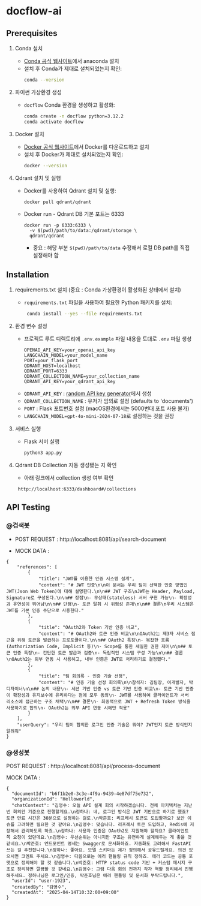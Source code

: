 # docflow-ai

## Prerequisites

1. Conda 설치

   - [Conda 공식 웹사이트](https://www.anaconda.com/download)에서 anaconda 설치
   - 설치 후 Conda가 제대로 설치되었는지 확인:
     ```bash
     conda --version
     ```

2. 파이썬 가상환경 생성

   - `docflow` Conda 환경을 생성하고 활성화:
     ```bash
     conda create -n docflow python=3.12.2
     conda activate docflow
     ```

3. Docker 설치
   - [Docker 공식 웹사이트](https://www.docker.com/)에서 Docker를 다운로드하고 설치
   - 설치 후 Docker가 제대로 설치되었는지 확인:
     ```bash
     docker --version
     ```
4. Qdrant 설치 및 실행
   - Docker를 사용하여 Qdrant 설치 및 실행:
     ```bash
     docker pull qdrant/qdrant
     ```
   - Docker run - Qdrant DB 기본 포트는 6333
     ```
     docker run -p 6333:6333 \
       -v $(pwd)/path/to/data:/qdrant/storage \
       qdrant/qdrant
     ```
     - 중요 : 해당 부분 `$(pwd)/path/to/data` 수정해서 로컬 DB path를 직접 설정해야 함

## Installation

1. requirements.txt 설치 (중요 : Conda 가상환경이 활성화된 상태에서 설치)

   - `requirements.txt` 파일을 사용하여 필요한 Python 패키지를 설치:
     ```bash
      conda install --yes --file requirements.txt
     ```

2. 환경 변수 설정

   - 프로젝트 루트 디렉토리에 `.env.example` 파일 내용을 토대로 `.env` 파일 생성
     ```
     OPENAI_API_KEY=your_openai_api_key
     LANGCHAIN_MODEL=your_model_name
     PORT=your_flask_port
     QDRANT_HOST=localhost
     QDRANT_PORT=6333
     QDRANT_COLLECTION_NAME=your_collection_name
     QDRANT_API_KEY=your_qdrant_api_key
     ```
   - `QDRANT_API_KEY` : [random API key generator](https://generate-random.org/api-key-generator)에서 생성
   - `QDRANT_COLLECTION_NAME` : 유저가 임의로 설정 (defaults to 'documents')
   - `PORT` : Flask 포트번호 설정 (macOS환경에서는 5000번대 포트 사용 불가)
   - `LANGCHAIN_MODEL=gpt-4o-mini-2024-07-18`로 설정하는 것을 권장

3. 서비스 실행
   - Flask 서버 실행
     ```bash
     python3 app.py
     ```
4. Qdrant DB Collection 자동 생성됐는 지 확인
   - 아래 링크에서 collection 생성 여부 확인
   ```
    http://localhost:6333/dashboard#/collections
   ```

## API Testing

### @검색봇

- POST REQUEST : http://localhost:8081/api/search-document

- MOCK DATA :

```
{
    "references": [
        {
            "title": "JWT를 이용한 인증 시스템 설계",
            "content": "# JWT 인증\n\n이 문서는 우리 팀이 선택한 인증 방법인 JWT(Json Web Token)에 대해 설명한다.\n\n## JWT 구조\nJWT는 Header, Payload, Signature로 구성된다.\n\n## 장점\n- 무상태(stateless) 서버 구현 가능\n- 확장성과 유연성이 뛰어남\n\n## 단점\n- 토큰 탈취 시 위험성 존재\n\n## 결론\n우리 시스템은 JWT를 기본 인증 수단으로 사용한다."
        },
        {
            "title": "OAuth2와 Token 기반 인증 비교",
            "content": "# OAuth2와 토큰 인증 비교\n\nOAuth2는 제3자 서비스 접근을 위해 토큰을 발급하는 프로토콜이다.\n\n## OAuth2 특징\n- 복잡한 흐름 (Authorization Code, Implicit 등)\n- Scope를 통한 세밀한 권한 제어\n\n## 토큰 인증 특징\n- 간단한 토큰 발급과 검증\n- 독립적인 시스템 구성 가능\n\n## 결론\nOAuth2는 외부 연동 시 사용하고, 내부 인증은 JWT로 처리하기로 결정했다."
        },
        {
            "title": "팀 회의록 - 인증 기술 선정",
            "content": "# 인증 기술 선정 회의록\n\n참석자: 김팀장, 이개발자, 박디자이너\n\n## 논의 내용\n- 세션 기반 인증 vs 토큰 기반 인증 비교\n- 토큰 기반 인증이 확장성과 유지보수에 유리하다는 점에 모두 동의\n- JWT를 사용하여 클라이언트가 서버 리소스에 접근하는 구조 채택\n\n## 결론\n- 최종적으로 JWT + Refresh Token 방식을 사용하기로 합의\n- OAuth2는 외부 API 연동 시에만 적용"
        }
    ],
    "userQuery": "우리 팀이 합의한 로그인 인증 기술은 뭐야? JWT인지 토큰 방식인지 알려줘"
}
```

### @생성봇

POST REQUEST : http://localhost:8081/api/process-document

MOCK DATA :

```
{
  "documentId": "b6f1b2e0-3c3e-4f9a-9439-4e87df75e732",
  "organizationId": "Helloworld",
  "chatContext": "김영수: 오늘 API 설계 회의 시작하겠습니다. 전체 아키텍처는 지난번 회의안 기준으로 진행할게요.\n정하나: 네, 로그인 방식은 JWT 기반으로 하기로 했죠? 토큰 만료 시간은 30분으로 설정하는 걸로.\n박준호: 리프레시 토큰도 도입할까요? 보안 이슈를 고려하면 필요한 것 같아요.\n김영수: 맞습니다. 리프레시 토큰 도입하고, Redis에 저장해서 관리하도록 하죠.\n정하나: 사용자 인증은 OAuth2도 지원해야 할까요? 클라이언트 쪽 요청이 있던데요.\n김영수: 우선순위는 아니지만 구조는 유연하게 설계해두는 게 좋을 것 같네요.\n박준호: 엔드포인트 명세는 Swagger로 문서화하죠. 자동화도 고려해서 FastAPI 쓰는 걸 추천합니다.\n정하나: 좋아요. 모델 스키마는 제가 정의해서 공유드릴게요. 의견 있으시면 코멘트 주세요.\n김영수: 다음으로는 에러 핸들링 규칙 정하죠. 에러 코드는 공통 포맷으로 정의해야 할 것 같습니다.\n박준호: HTTP status code 기반 + 커스텀 메시지 구조로 정리하면 깔끔할 것 같네요.\n김영수: 그럼 다음 회의 전까지 각자 역할 정리해서 진행해주세요. 정하나님은 로그인/인증, 박준호님은 에러 핸들링 및 문서화 부탁드립니다.",
  "userId": "user-1923",
  "createdBy": "김영수",
  "createdAt": "2025-04-14T10:32:00+09:00"
}
```
